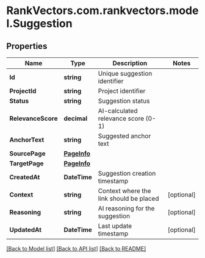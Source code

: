 # RankVectors.com.rankvectors.model.Suggestion

## Properties

Name | Type | Description | Notes
------------ | ------------- | ------------- | -------------
**Id** | **string** | Unique suggestion identifier | 
**ProjectId** | **string** | Project identifier | 
**Status** | **string** | Suggestion status | 
**RelevanceScore** | **decimal** | AI-calculated relevance score (0-1) | 
**AnchorText** | **string** | Suggested anchor text | 
**SourcePage** | [**PageInfo**](PageInfo.md) |  | 
**TargetPage** | [**PageInfo**](PageInfo.md) |  | 
**CreatedAt** | **DateTime** | Suggestion creation timestamp | 
**Context** | **string** | Context where the link should be placed | [optional] 
**Reasoning** | **string** | AI reasoning for the suggestion | [optional] 
**UpdatedAt** | **DateTime** | Last update timestamp | [optional] 

[[Back to Model list]](../../README.md#documentation-for-models) [[Back to API list]](../../README.md#documentation-for-api-endpoints) [[Back to README]](../../README.md)

